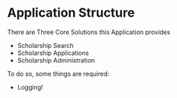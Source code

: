 # Application Structure

There are Three Core Solutions this Application provides
 - Scholarship Search
 - Scholarship Applications
 - Scholarship Administration

To do so, some things are required:
 - Logging!